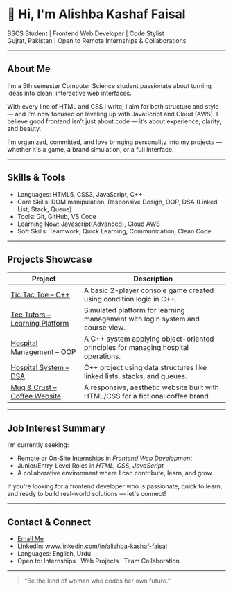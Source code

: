 # 👋 Hi, I'm Alishba Kashaf Faisal

 BSCS Student | Frontend Web Developer | Code Stylist  
 Gujrat, Pakistan |  Open to Remote Internships & Collaborations

---

##  About Me

I'm a 5th semester Computer Science student passionate about turning ideas into clean, interactive web interfaces.

With every line of HTML and CSS I write, I aim for both structure and style — and I’m now focused on leveling up with JavaScript and Cloud (AWS). I believe good frontend isn’t just about code — it’s about experience, clarity, and beauty.

I'm organized, committed, and love bringing personality into my projects — whether it's a game, a brand simulation, or a full interface.

---

##  Skills & Tools

- Languages: HTML5, CSS3, JavaScript, C++  
- Core Skills: DOM manipulation, Responsive Design, OOP, DSA (Linked List, Stack, Queue)  
- Tools: Git, GitHub, VS Code  
- Learning Now: Javascript(Advanced), Cloud AWS  
- Soft Skills: Teamwork, Quick Learning, Communication, Clean Code

---

##  Projects Showcase

| Project | Description |
|--------|-------------|
|  [Tic Tac Toe – C++](https://github.com/akf-code-zone/tic-tac-toe-cpp) | A basic 2-player console game created using condition logic in C++. |
|  [Tec Tutors – Learning Platform](https://github.com/akf-code-zone/tec-tutors-oop-cpp) | Simulated platform for learning management with login system and course view. |
|  [Hospital Management – OOP](https://github.com/akf-code-zone/hospital-management-system) | A C++ system applying object-oriented principles for managing hospital operations. |
|  [Hospital System – DSA](https://github.com/akf-code-zone/hospital-management-system-dsa) | C++ project using data structures like linked lists, stacks, and queues. |
|  [Mug & Crust – Coffee Website](https://github.com/akf-code-zone/mug-and-crust) | A responsive, aesthetic website built with HTML/CSS for a fictional coffee brand. |

---

##  Job Interest Summary

I’m currently seeking:

-  Remote or On-Site Internships in *Frontend Web Development*
-  Junior/Entry-Level Roles in *HTML, CSS, JavaScript*
-  A collaborative environment where I can contribute, learn, and grow

If you're looking for a frontend developer who is passionate, quick to learn, and ready to build real-world solutions — let's connect!

---

##  Contact & Connect

-  [Email Me](mailto:alishbakashaffaisal@gmail.com)  
-  LinkedIn: www.linkedin.com/in/alishba-kashaf-faisal  
-  Languages: English, Urdu  
-  Open to: Internships · Web Projects · Team Collaboration

---

> “Be the kind of woman who codes her own future.”
